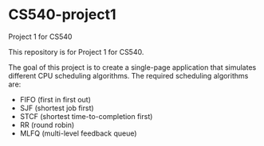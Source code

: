 # CS540-project1
Project 1 for CS540

This repository is for Project 1 for CS540.

The goal of this project is to create a single-page application that simulates different CPU scheduling algorithms.
The required scheduling algorithms are:
  - FIFO (first in first out)
  - SJF (shortest job first)
  - STCF (shortest time-to-completion first)
  - RR (round robin)
  - MLFQ (multi-level feedback queue)
